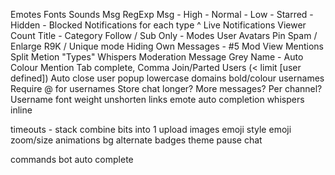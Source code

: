 Emotes
Fonts
Sounds
Msg RegExp
Msg - High - Normal - Low - Starred - Hidden - Blocked
Notifications for each type ^
Live Notifications
Viewer Count
Title - Category
Follow / Sub Only - Modes
User Avatars
Pin Spam / Enlarge
R9K / Unique mode
Hiding Own Messages - #5
Mod View
Mentions Split
Metion "Types"
Whispers
Moderation Message
Grey Name - Auto Colour
Mention Tab complete, Comma
Join/Parted Users (< limit [user defined])
Auto close user popup
lowercase domains
bold/colour usernames
Require @ for usernames
Store chat longer? More messages? Per channel?
Username font weight
unshorten links
emote auto completion
whispers inline


timeouts - stack
combine bits into 1
upload images
emoji style
emoji zoom/size
animations
bg alternate 
badges
theme
pause chat

commands
bot auto complete




